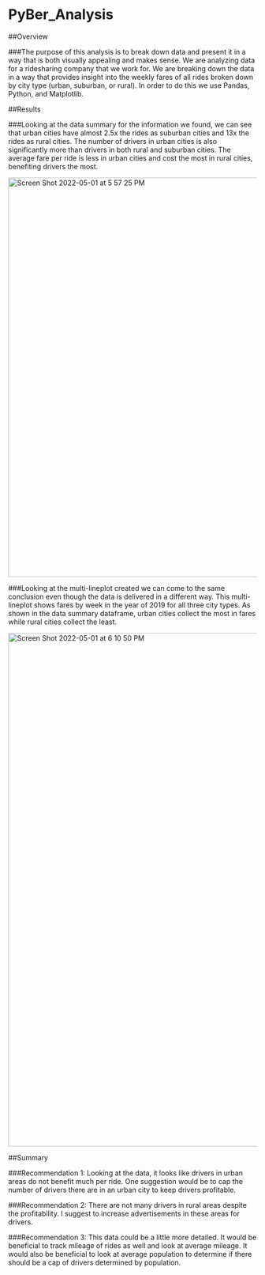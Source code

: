 # PyBer_Analysis

##Overview

###The purpose of this analysis is to break down data and present it in a way that is both visually appealing and makes sense. We are analyzing data for a ridesharing company that we work for. We are breaking down the data in a way that provides insight into the weekly fares of all rides broken down by city type (urban, suburban, or rural). In order to do this we use Pandas, Python, and Matplotlib. 

##Results

###Looking at the data summary for the information we found, we can see that urban cities have almost 2.5x the rides as suburban cities and 13x the rides as rural cities. The number of drivers in urban cities is also significantly more than drivers in both rural and suburban cities. The average fare per ride is less in urban cities and cost the most in rural cities, benefiting drivers the most. 

<img width="808" alt="Screen Shot 2022-05-01 at 5 57 25 PM" src="https://user-images.githubusercontent.com/96541632/166166163-04395535-30e6-4a52-842f-3fac53c55155.png">

###Looking at the multi-lineplot created we can come to the same conclusion even though the data is delivered in a different way. This multi-lineplot shows fares by week in the year of 2019 for all three city types. As shown in the data summary dataframe, urban cities collect the most in fares while rural cities collect the least. 

<img width="1039" alt="Screen Shot 2022-05-01 at 6 10 50 PM" src="https://user-images.githubusercontent.com/96541632/166166549-f9ecf824-f3ec-4698-880a-e02057291330.png">

##Summary

###Recommendation 1: Looking at the data, it looks like drivers in urban areas do not benefit much per ride. One suggestion would be to cap the number of drivers there are in an urban city to keep drivers profitable. 

###Recommendation 2: There are not many drivers in rural areas despite the profitability. I suggest to increase advertisements in these areas for drivers. 

###Recommendation 3: This data could be a little more detailed. It would be beneficial to track mileage of rides as well and look at average mileage. It would also be beneficial to look at average population to determine if there should be a cap of drivers determined by population. 

